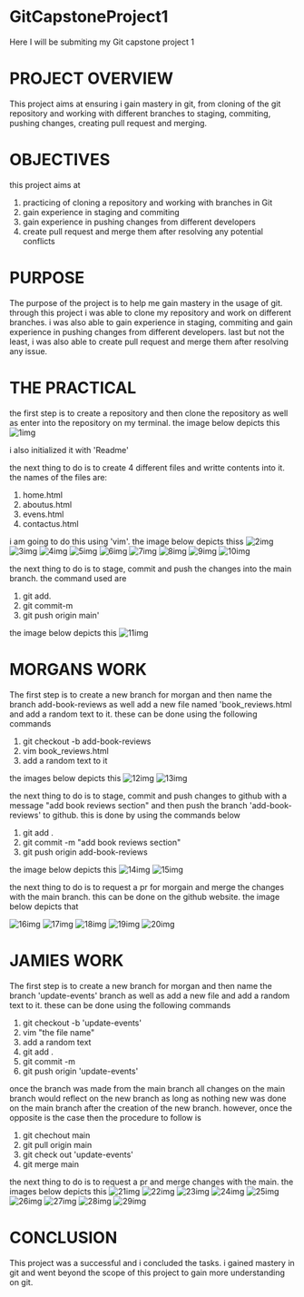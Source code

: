 # GitCapstoneProject1
Here I will be submiting my Git capstone project 1 

# PROJECT OVERVIEW
This project aims at ensuring i gain mastery in git, from cloning of the git repository and working with different branches to staging, commiting, pushing changes, creating pull request and merging. 

# OBJECTIVES
this project aims at 
1. practicing of cloning a repository and working with branches in Git
2. gain experience in staging and commiting 
3. gain experience in pushing changes from different developers
4. create pull request and merge them after resolving any potential conflicts 

# PURPOSE

The purpose of the project is to help me gain mastery in the usage of git. through this project i was able to clone my repository and work on different branches. i was also able to gain experience in staging, commiting and gain experience in pushing changes from different developers. last but not the least, i was also able to create pull request and merge them after resolving any issue. 

# THE PRACTICAL
the first step is to create a repository and then clone the repository as well as enter into the repository on my terminal. the image below depicts this 
![1img](./1img.png)

i also initialized it with 'Readme'

the next thing to do is to create 4 different files and writte contents into it. the names of the files are:
1. home.html
2. aboutus.html
3. evens.html
4. contactus.html 

i am going to do this using 'vim'. the image below depicts thiss 
![2img](./2img.png)
![3img](./3img.png)
![4img](./4img.png)
![5img](./5img.png)
![6img](./6img.png)
![7img](./7img.png)
![8img](./8img.png)
![9img](./9img.png)
![10img](./10img.png)

the next thing to do is to stage, commit and push the changes into the main branch. the command used are
1. git add.
2. git commit-m
3. git push origin main'

the image below depicts this 
![11img](./11img.png) 


# MORGANS WORK 
The first step is to create a new branch for morgan and then name the branch add-book-reviews as well add a new file named 'book_reviews.html and add a random text to it. 
these can be done using the following commands 
1. git checkout -b add-book-reviews
2. vim book_reviews.html
3. add a random text to it

the images below depicts this 
![12img](12img.png)
![13img](./13img.png)

the next thing to do is to stage, commit and push changes to github with a message "add book reviews section" and then push the branch 'add-book-reviews' to github. 
this is done by using the commands below
1. git add .
2. git commit -m "add book reviews section" 
3. git push origin add-book-reviews

the image below depicts this 
![14img](./14img.png)
![15img](./15img.png)

the next thing to do is to request a pr for morgain and merge the changes with the main branch. this can be done on the github website. the image below depicts that 

![16img](./16img.png)
![17img](./17img.png)
![18img](./18img.png)
![19img](./19img.png)
![20img](./20img.png)

# JAMIES WORK

The first step is to create a new branch for morgan and then name the branch 'update-events' branch as well as add a new file and add a random text to it.
these can be done using the following commands
1. git checkout -b 'update-events'
2. vim "the file name"
3. add a random text
4. git add .
5. git commit -m 
6. git push origin 'update-events'

once the branch was made from the main branch all changes on the main branch would reflect on the new branch as long as nothing new was done on the main branch after the creation of the new branch. however, once the opposite is the case then the procedure to follow is 

1. git chechout main 
2. git pull origin main
3. git check out 'update-events'
4. git merge main


the next thing to do is to request a pr and merge changes with the main. the images below depicts this 
![21img](./21img.png)
![22img](./22img.png)
![23img](./23img.png)
![24img](./24img.png)
![25img](./25img.png)
![26img](./26img.png)
![27img](./27img.png)
![28img](./28img.png)
![29img](./29img.png)


# CONCLUSION

This project was a successful and i concluded the tasks. i gained mastery in git and went beyond the scope of this project to gain more understanding on git. 

